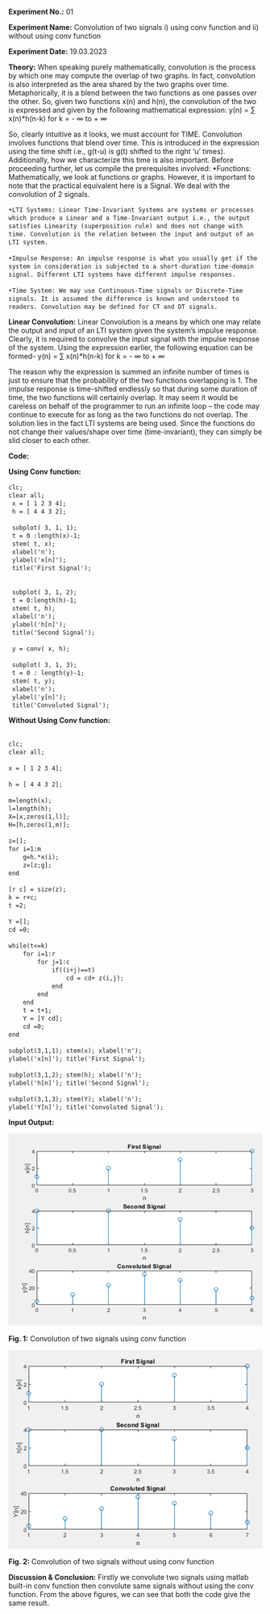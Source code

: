 **Experiment No.:** 01

**Experiment Name:** Convolution of two signals i) using conv function and ii) without using conv function

**Experiment Date:** 19.03.2023

**Theory:** When speaking purely mathematically, convolution is the process by which one may compute the overlap of two graphs. In fact, convolution is also interpreted as the area shared by the two graphs over time. Metaphorically, it is a blend between the two functions as one passes over the other. So, given two functions x(n) and h(n), the convolution of the two is expressed and given by the following mathematical expression:
		y(n) = ∑ x(n)*h(n-k)      for k = - ∞ to + ∞

So, clearly intuitive as it looks, we must account for TIME. Convolution involves functions that blend over time. This is introduced in the expression using the time shift i.e., g(t-u) is g(t) shifted to the right ‘u’ times). Additionally, how we characterize this time is also important. Before proceeding further, let us compile the prerequisites involved:
    •Functions: Mathematically, we look at functions or graphs. However, it is important to note that the practical equivalent here is a Signal. We deal with the convolution of 2 signals.

    •LTI Systems: Linear Time-Invariant Systems are systems or processes which produce a Linear and a Time-Invariant output i.e., the output satisfies Linearity (superposition rule) and does not change with time. Convolution is the relation between the input and output of an LTI system.
    
    •Impulse Response: An impulse response is what you usually get if the system in consideration is subjected to a short-duration time-domain signal. Different LTI systems have different impulse responses.
    
    •Time System: We may use Continuous-Time signals or Discrete-Time signals. It is assumed the difference is known and understood to readers. Convolution may be defined for CT and DT signals.

**Linear Convolution:** Linear Convolution is a means by which one may relate the output and input of an LTI system given the system’s impulse response. Clearly, it is required to convolve the input signal with the impulse response of the system. Using the expression earlier, the following equation can be formed-
		y(n) = ∑ x(n)*h(n-k)      for k = - ∞ to + ∞

The reason why the expression is summed an infinite number of times is just to ensure that the probability of the two functions overlapping is 1. The impulse response is time-shifted endlessly so that during some duration of time, the two functions will certainly overlap. It may seem it would be careless on behalf of the programmer to run an infinite loop – the code may continue to execute for as long as the two functions do not overlap.
The solution lies in the fact LTI systems are being used. Since the functions do not change their values/shape over time (time-invariant), they can simply be slid closer to each other.

**Code:**

**Using Conv function:**

```
clc;
clear all;
 x = [ 1 2 3 4];
 h = [ 4 4 3 2];
 
 subplot( 3, 1, 1);
 t = 0 :length(x)-1; 
 stem( t, x);
 xlabel('n');
 ylabel('x[n]');
 title('First Signal');

 
 subplot( 3, 1, 2);
 t = 0:length(h)-1;
 stem( t, h);
 xlabel('n');
 ylabel('h[n]');
 title('Second Signal');
 
 y = conv( x, h);
 
 subplot( 3, 1, 3);
 t = 0 : length(y)-1;
 stem( t, y);
 xlabel('n');
 ylabel('y[n]');
 title('Convoluted Signal');

```

**Without Using Conv function:**
```

clc;
clear all;

x = [ 1 2 3 4];

h = [ 4 4 3 2];

m=length(x);
l=length(h);
X=[x,zeros(1,l)];
H=[h,zeros(1,m)];

z=[];
for i=1:m
    g=h.*x(i);
    z=[z;g];
end

[r c] = size(z);
k = r+c;
t =2;

Y =[];
cd =0;

while(t<=k)
    for i=1:r
        for j=1:c
            if((i+j)==t)
                cd = cd+ z(i,j);
            end
        end
    end
    t = t+1;
    Y = [Y cd];
    cd =0;
end

subplot(3,1,1); stem(x); xlabel('n');
ylabel('x[n]'); title('First Signal');

subplot(3,1,2); stem(h); xlabel('n');
ylabel('h[n]'); title('Second Signal');

subplot(3,1,3); stem(Y); xlabel('n');
ylabel('Y[n]'); title('Convoluted Signal');

```

**Input Output:**

![Alt text](image.png)

**Fig. 1:** Convolution of two signals using conv function

![Alt text](image-1.png)

**Fig. 2:** Convolution of two signals without using conv function

**Discussion & Conclusion:** Firstly we convolute two signals using matlab built-in conv function then convolute same signals without using the conv function. From the above figures, we can see that both the code give the same result.
